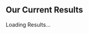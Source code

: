 <script type="text/javascript" src="./javascripts/load-results.js"></script>
<!-- import jquery -->
<script src="https://code.jquery.com/jquery-3.6.4.min.js" integrity="sha256-oP6HI9z1XaZNBrJURtCoUT5SUnxFr8s3BzRl+cbzUq8=" crossorigin="anonymous"></script>
## Our Current Results
<link rel="stylesheet"
href="https://cdnjs.cloudflare.com/ajax/libs/font-awesome/6.4.0/css/all.min.css" crossorigin="anonymous" referrerpolicy="no-referrer"></script>
<div id="loading-results">Loading Results...</div>
<div id="results">
    <div id="results-content"></div>
</div>

<div id="nav-buttons"></div>
